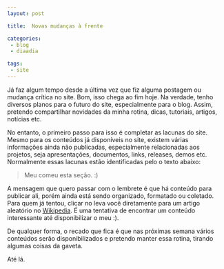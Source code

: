 ```yaml
---
layout: post

title:  Novas mudanças à frente

categories: 
 - blog
 - diaadia

tags:
 - site
---
```


Já faz algum tempo desde a última vez que fiz alguma postagem ou mudança crítica no site. Bom, isso chega ao fim hoje. Na verdade, tenho diversos planos para o futuro do site, especialmente para o blog. Assim, pretendo compartilhar novidades da minha rotina, dicas, tutoriais, artigos, notícias etc.

No entanto, o primeiro passo para isso é completar as lacunas do site. Mesmo para os conteúdos já disponíveis no site, existem várias informações ainda não publicadas, especialmente relacionadas aos projetos, seja apresentações, documentos, links, releases, demos etc. Normalmente essas lacunas estão identificadas pelo o texto abaixo:

> Meu [<i class="fas fa-dog"></i>](https://pt.wikipedia.org/wiki/Especial:Aleat%C3%B3ria) comeu esta seção. :)

A mensagem que quero passar com o lembrete é que há conteúdo para publicar ali, porém ainda está sendo organizado, formatado ou coletado. Para quem já tentou, clicar no [<i class="fas fa-dog"></i>](https://pt.wikipedia.org/wiki/Especial:Aleat%C3%B3ria) leva você diretamente para um artigo aleatório no [Wikipedia](https://pt.wikipedia.org/). É uma tentativa de encontrar um conteúdo interessante até disponibilizar o meu :).

De qualquer forma, o recado que fica é que nas próximas semana vários conteúdos serão disponibilizados e pretendo manter essa rotina, tirando algumas coisas da gaveta.

Até lá.